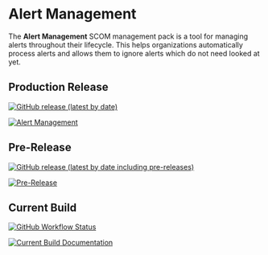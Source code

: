 # Alert Management

The **Alert Management** SCOM management pack is a tool for managing alerts throughout their lifecycle. This helps organizations automatically process alerts and allows them to ignore alerts which do not need looked at yet.

## Production Release

[![GitHub release (latest by date)](https://img.shields.io/github/v/release/hmscott4/AlertManagement?label=Alert%20Management)](https://github.com/hmscott4/AlertManagement/releases/latest/download/AlertManagement.zip)

[![Alert Management](https://img.shields.io/badge/Alert%20Management-Documentation-blue)](https://github.com/hmscott4/AlertManagement/blob/dev/AlertManagement/WikiSource/Home.md)

## Pre-Release

[![GitHub release (latest by date including pre-releases)](https://img.shields.io/github/v/release/hmscott4/AlertManagement?include_prereleases&label=Alert%20Management%20Preview)](https://github.com/hmscott4/AlertManagement/releases)

[![Pre-Release](https://img.shields.io/badge/Alert%20Management%20Preview-Documentation-blue)](https://github.com/hmscott4/AlertManagement/blob/dev/AlertManagement/WikiSource/Home.md)

## Current Build

[![GitHub Workflow Status](https://img.shields.io/github/workflow/status/hmscott4/AlertManagement/Build%20Management%20Pack?label=Current%20Build)](AlertManagement/actions/workflows/build.yml)

[![Current Build Documentation](https://img.shields.io/badge/Current%20Build-Documentation-blue)](WikiSource/Home.md)
